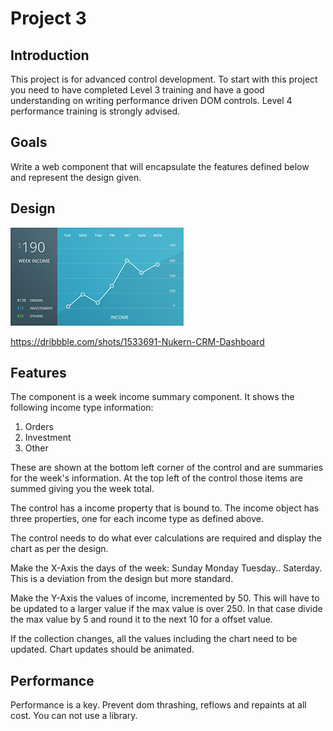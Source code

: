 # Project 3

## Introduction
This project is for advanced control development.
To start with this project you need to have completed Level 3 training and have a good understanding on writing performance driven DOM controls.
Level 4 performance training is strongly advised.

## Goals
Write a web component that will encapsulate the features defined below and represent the design given.

## Design
![alt tag](../Images/component.jpg)

https://dribbble.com/shots/1533691-Nukern-CRM-Dashboard

## Features
The component is a week income summary component.
It shows the following income type information:

1. Orders
2. Investment
3. Other

These are shown at the bottom left corner of the control and are summaries for the week's information.
At the top left of the control those items are summed giving you the week total.

The control has a income property that is bound to.
The income object has three properties, one for each income type as defined above.

The control needs to do what ever calculations are required and display the chart as per the design.

Make the X-Axis the days of the week:
Sunday Monday Tuesday.. Saterday.
This is a deviation from the design but more standard.

Make the Y-Axis the values of income, incremented by 50.
This will have to be updated to a larger value if the max value is over 250.
In that case divide the max value by 5 and round it to the next 10 for a offset value.

If the collection changes, all the values including the chart need to be updated.
Chart updates should be animated.

## Performance
Performance is a key.
Prevent dom thrashing, reflows and repaints at all cost.
You can not use a library.